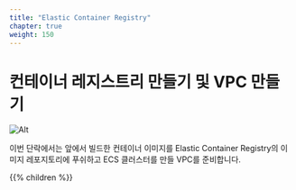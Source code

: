 ```yaml
---
title: "Elastic Container Registry"
chapter: true
weight: 150
---
```


# 컨테이너 레지스트리 만들기 및 VPC 만들기

![Alt](/images/architecture/ecrvpc.png "vpc and ecr")

이번 단락에서는 앞에서 빌드한 컨테이너 이미지를 Elastic Container Registry의 이미지 레포지토리에 푸쉬하고 ECS 클러스터를 만들 VPC를 준비합니다.


{{% children %}}

